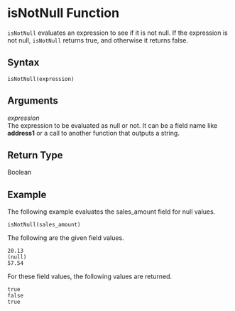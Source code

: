 # isNotNull Function<a name="isNotNull-function"></a>

`isNotNull` evaluates an expression to see if it is not null\. If the expression is not null, `isNotNull` returns true, and otherwise it returns false\.

## Syntax<a name="isNotNull-function-syntax"></a>

```
isNotNull(expression)
```

## Arguments<a name="isNotNull-function-arguments"></a>

 *expression*   
The expression to be evaluated as null or not\. It can be a field name like **address1** or a call to another function that outputs a string\. 

## Return Type<a name="isNotNull-function-return-type"></a>

Boolean

## Example<a name="isNotNull-function-example"></a>

The following example evaluates the sales\_amount field for null values\.

```
isNotNull(sales_amount)
```

The following are the given field values\.

```
20.13
(null)
57.54
```

For these field values, the following values are returned\.

```
true
false
true
```